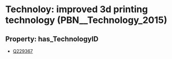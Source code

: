 # Technoloy: __improved 3d printing technology__ (PBN__Technology_2015)

## Property: has_TechnologyID

* [Q229367](Q229367)

